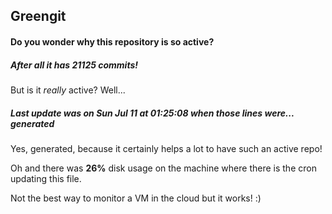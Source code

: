 ## Greengit

#### Do you wonder why this repository is so active?

##### After all it has 21125 commits!

But is it *really* active? Well...

##### Last update was on Sun Jul 11 at 01:25:08 when those lines were... generated

Yes, generated, because it certainly helps a lot to have such an active repo!

Oh and there was **26%** disk usage on the machine
where there is the cron updating this file.

Not the best way to monitor a VM in the cloud but it works! :)
